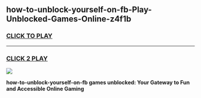 
## how-to-unblock-yourself-on-fb-Play-Unblocked-Games-Online-z4f1b
<h3>
<a href="https://premium76.site?title=how-to-unblock-yourself-on-fb&ref=25A">CLICK TO PLAY</a></h3>
<hr>

<h3>
<a href="https://premium76.site?title=how-to-unblock-yourself-on-fb&ref=25A">CLICK 2 PLAY</a>
  
</h3>

<a href="https://premium76.site?title=how-to-unblock-yourself-on-fb&ref=25A"><img src="https://clearcache.store/games.png"></a>


**how-to-unblock-yourself-on-fb games unblocked: Your Gateway to Fun and Accessible Online Gaming**
